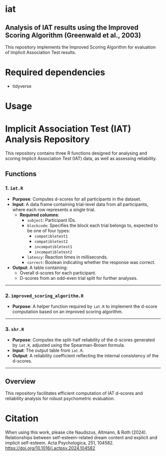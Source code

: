 # iat

## Analysis of IAT results using the Improved Scoring Algorithm (Greenwald et al., 2003)
This repository implements the Improved Scoring Algorithm for evaluation of Implicit Association Test results. 

# Required dependencies
* tidyverse

# Usage
# Implicit Association Test (IAT) Analysis Repository  

This repository contains three R functions designed for analysing and scoring Implicit Association Test (IAT) data, as well as assessing reliability.  

## Functions  

### 1. `iat.R`  
- **Purpose**: Computes d-scores for all participants in the dataset.  
- **Input**: A data frame containing trial-level data from all participants, where each row represents a single trial.  
  - **Required columns**:  
    - `subject`: Participant IDs.  
    - `blockcode`: Specifies the block each trial belongs to, expected to be one of four types:  
      - `compatibletest1`  
      - `compatibletest2`  
      - `incompatibletest1`  
      - `incompatibletest2`  
    - `latency`: Reaction times in milliseconds.  
    - `correct`: Boolean indicating whether the response was correct.  
- **Output**: A table containing:  
  - Overall d-scores for each participant.  
  - D-scores from an odd-even trial split for further analyses.  

---

### 2. `improved_scoring_algorithm.R`  
- **Purpose**: A helper function required by `iat.R` to implement the d-score computation based on an improved scoring algorithm.  

---

### 3. `shr.R`  
- **Purpose**: Computes the split-half reliability of the d-scores generated by `iat.R`, adjusted using the Spearman-Brown formula.  
- **Input**: The output table from `iat.R`.  
- **Output**: A reliability coefficient reflecting the internal consistency of the d-scores.  

---

## Overview  
This repository facilitates efficient computation of IAT d-scores and reliability analysis for robust psychometric evaluation.  

# Citation
When using this work, please cite Naudszus, Altmann, & Roth (2024). Relationships between self-esteem-related dream content and explicit and implicit self-esteem. Acta Psychologica, 251, 104582. https://doi.org/10.1016/j.actpsy.2024.104582


